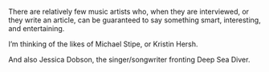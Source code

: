 There are relatively few music artists who, when they are interviewed, or they write an article, can be guaranteed to say something smart, interesting, and entertaining.

I’m thinking of the likes of Michael Stipe, or Kristin Hersh.

And also Jessica Dobson, the singer/songwriter fronting Deep Sea Diver.
